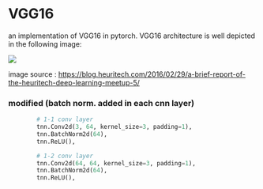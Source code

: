 # VGG16

an implementation of VGG16 in pytorch.
VGG16 architecture is well depicted in the following image:

![](https://www.cs.toronto.edu/~frossard/post/vgg16/vgg16.png)

image source : https://blog.heuritech.com/2016/02/29/a-brief-report-of-the-heuritech-deep-learning-meetup-5/


### modified (batch norm. added in each cnn layer)
```python
        # 1-1 conv layer
        tnn.Conv2d(3, 64, kernel_size=3, padding=1),
        tnn.BatchNorm2d(64),
        tnn.ReLU(),

        # 1-2 conv layer
        tnn.Conv2d(64, 64, kernel_size=3, padding=1),
        tnn.BatchNorm2d(64),
        tnn.ReLU(),

```
